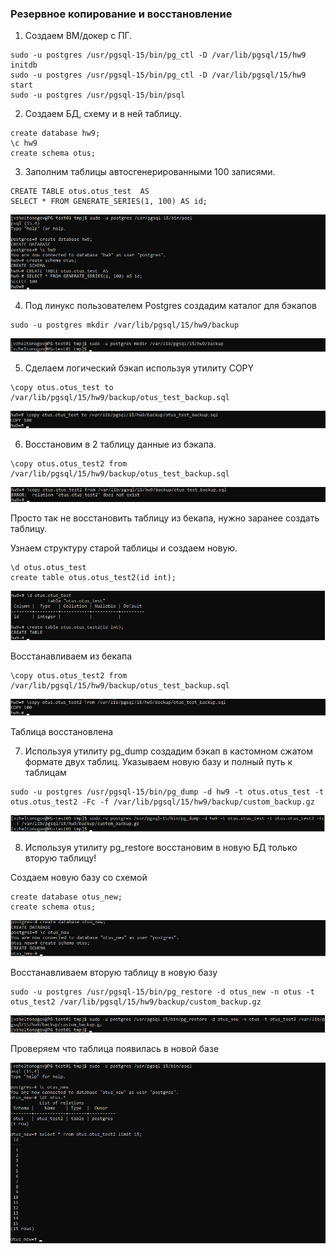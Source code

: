 ### Резервное копирование и восстановление 
1. Создаем ВМ/докер c ПГ.

``` text
sudo -u postgres /usr/pgsql-15/bin/pg_ctl -D /var/lib/pgsql/15/hw9 initdb
sudo -u postgres /usr/pgsql-15/bin/pg_ctl -D /var/lib/pgsql/15/hw9 start
sudo -u postgres /usr/pgsql-15/bin/psql
```

2. Создаем БД, схему и в ней таблицу.

``` text
create database hw9;
\c hw9
create schema otus;
```

3. Заполним таблицы автосгенерированными 100 записями.

``` text
CREATE TABLE otus.otus_test  AS 
SELECT * FROM GENERATE_SERIES(1, 100) AS id;
```

![](files/3.png)

4. Под линукс пользователем Postgres создадим каталог для бэкапов

``` text
sudo -u postgres mkdir /var/lib/pgsql/15/hw9/backup
```

![](files/4.png)

5. Сделаем логический бэкап используя утилиту COPY

``` text
\copy otus.otus_test to /var/lib/pgsql/15/hw9/backup/otus_test_backup.sql
```

![](files/5.png)

6. Восстановим в 2 таблицу данные из бэкапа.

``` text
\copy otus.otus_test2 from /var/lib/pgsql/15/hw9/backup/otus_test_backup.sql
```
![](files/6_1.png)

Просто так не восстановить таблицу из бекапа, нужно заранее создать таблицу.

Узнаем структуру старой таблицы и создаем новую.

``` text
\d otus.otus_test
create table otus.otus_test2(id int);
```

![](files/6_2.png)

Восстанавливаем из бекапа

``` text
\copy otus.otus_test2 from /var/lib/pgsql/15/hw9/backup/otus_test_backup.sql
```
![](files/6_3.png)

Таблица восстановлена

7. Используя утилиту pg_dump создадим бэкап в кастомном сжатом формате двух таблиц.
   Указываем новую базу и полный путь к таблицам

``` text   
sudo -u postgres /usr/pgsql-15/bin/pg_dump -d hw9 -t otus.otus_test -t otus.otus_test2 -Fc -f /var/lib/pgsql/15/hw9/backup/custom_backup.gz
```
![](files/7.png)

8. Используя утилиту pg_restore восстановим в новую БД только вторую таблицу!

Создаем новую базу со схемой
``` text
create database otus_new;
create schema otus;
```

![](files/8_1.png)


Восстанавливаем вторую таблицу в новую базу

``` text
sudo -u postgres /usr/pgsql-15/bin/pg_restore -d otus_new -n otus -t otus_test2 /var/lib/pgsql/15/hw9/backup/custom_backup.gz 
```

![](files/8_2.png)

Проверяем что таблица появилась в новой базе

![](files/8_3.png)
